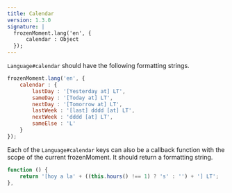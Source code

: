 ```yaml
---
title: Calendar
version: 1.3.0
signature: |
  frozenMoment.lang('en', {
      calendar : Object
  });
---
```



`Language#calendar` should have the following formatting strings.

```javascript
frozenMoment.lang('en', {
    calendar : {
        lastDay : '[Yesterday at] LT',
        sameDay : '[Today at] LT',
        nextDay : '[Tomorrow at] LT',
        lastWeek : '[last] dddd [at] LT',
        nextWeek : 'dddd [at] LT',
        sameElse : 'L'
    }
});
```

Each of the `Language#calendar` keys can also be a callback function with the scope of the current frozenMoment. It should return a formatting string.

```javascript
function () {
    return '[hoy a la' + ((this.hours() !== 1) ? 's' : '') + '] LT';
},
```
